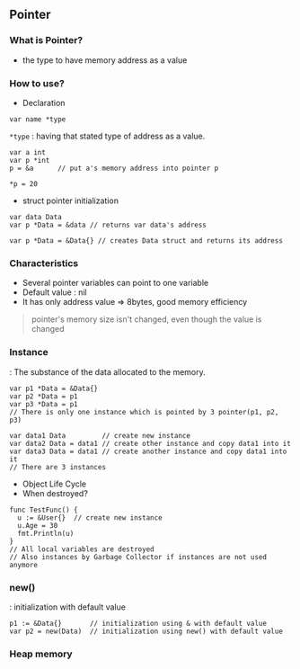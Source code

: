 ## Pointer
### What is Pointer?
- the type to have memory address as a value

### How to use?
- Declaration
```
var name *type
```
`*type` : having that stated type of address as a value.

```
var a int
var p *int
p = &a      // put a's memory address into pointer p

*p = 20
```
- struct pointer initialization
```
var data Data
var p *Data = &data // returns var data's address
```

```
var p *Data = &Data{} // creates Data struct and returns its address
```


### Characteristics
- Several pointer variables can point to one variable
- Default value : nil
- It has only address value => 8bytes, good memory efficiency
> pointer's memory size isn't changed, even though the value is changed


### Instance
: The substance of the data allocated to the memory.
```
var p1 *Data = &Data{}
var p2 *Data = p1
var p3 *Data = p1
// There is only one instance which is pointed by 3 pointer(p1, p2, p3)
```

```
var data1 Data         // create new instance
var data2 Data = data1 // create other instance and copy data1 into it
var data3 Data = data1 // create another instance and copy data1 into it
// There are 3 instances
```

- Object Life Cycle
- When destroyed?
```
func TestFunc() {
  u := &User{}  // create new instance
  u.Age = 30
  fmt.Println(u)
} 
// All local variables are destroyed
// Also instances by Garbage Collector if instances are not used anymore
```


### new()
: initialization with default value
```
p1 := &Data{}       // initialization using & with default value
var p2 = new(Data)  // initialization using new() with default value
```

### Heap memory